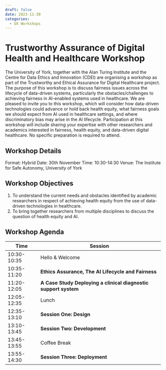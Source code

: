 ```yaml
---
draft: false
date: 2023-11-30
categories:
  - UX Workshops
---
```


# Trustworthy Assurance of Digital Health and Healthcare Workshop

The University of York, together with the Alan Turing Institute and the Centre
for Data Ethics and Innovation (CDEI) are organising a workshop as part of the
Trustworthy and Ethical Assurance for Digital Healthcare project. The purpose
of this workshop is to discuss fairness issues across the lifecycle of
data-driven systems, particularly the obstacles/challenges to achieving
fairness in AI-enabled systems used in healthcare. We are pleased to invite
you to this workshop, which will consider how data-driven technologies could
advance or hold back health equity, what fairness goals we should expect from
AI used in healthcare settings, and where discriminatory bias may arise in the
AI lifecycle. Participation at this workshop will include sharing your
expertise with other researchers and academics interested in fairness, health
equity, and data-driven digital healthcare. No specific preparation is
required to attend.

## Workshop Details

Format: Hybrid
Date: 30th November
Time: 10:30-14:30
Venue: The Institute for Safe Autonomy, University of York

## Workshop Objectives

1. To understand the current needs and obstacles identified by academic
   researchers in respect of achieving health equity from the use of
   data-driven technologies in healthcare.
2. To bring together researchers from multiple disciplines to discuss the
   question of health equity and AI.

## Workshop Agenda

| Time        | Session                                                      |
|-------------|--------------------------------------------------------------|
| 10:30-10:35 | Hello & Welcome                                              |
| 10:35-11:20 | **Ethics Assurance, The AI Lifecycle and Fairness**          |
| 11:20-12:05 | **A Case Study Deploying a clinical diagnostic support system** |
| 12:05-12:35 | Lunch                                                        |
| 12:35-13:10 | **Session One: Design**                                      |
| 13:10-13:45 | **Session Two: Development**                                 |
| 13:45-13:55 | Coffee Break                                                 |
| 13:55-14:30 | **Session Three: Deployment**                                |
